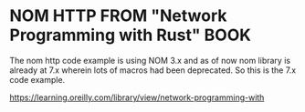# NOM HTTP FROM "Network Programming with Rust" BOOK

The nom http code example is using NOM 3.x and as of now nom library is already at 7.x wherein lots of macros had been deprecated. So this is the 7.x code example.

https://learning.oreilly.com/library/view/network-programming-with